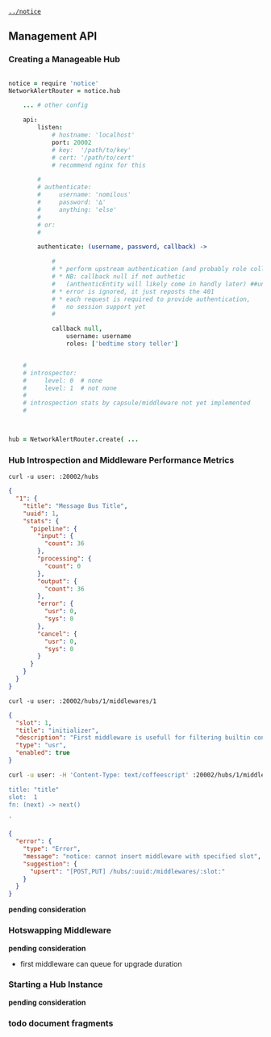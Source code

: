 [`../notice`](../notice)

Management API
--------------

### Creating a Manageable Hub

```coffee

notice = require 'notice'
NetworkAlertRouter = notice.hub

    ... # other config

    api:
        listen: 
            # hostname: 'localhost'
            port: 20002
            # key:  '/path/to/key'
            # cert: '/path/to/cert'
            # recommend nginx for this

        # 
        # authenticate: 
        #     username: 'nomilous'
        #     password: '∆'
        #     anything: 'else'
        # 
        # or: 
        # 

        authenticate: (username, password, callback) -> 

            #
            # * perform upstream authentication (and probably role collection)
            # * NB: callback null if not authetic
            #   (anthenticEntity will likely come in handly later) ##undecided1
            # * error is ignored, it just reposts the 401
            # * each request is required to provide authentication, 
            #   no session support yet
            # 

            callback null, 
                username: username
                roles: ['bedtime story teller']


    #
    # introspector:
    #     level: 0  # none
    #     level: 1  # not none
    # 
    # introspection stats by capsule/middleware not yet implemented
    # 



hub = NetworkAlertRouter.create( ...

```

### Hub Introspection and Middleware Performance Metrics


`curl -u user: :20002/hubs`
```json 
{
  "1": {
    "title": "Message Bus Title",
    "uuid": 1,
    "stats": {
      "pipeline": {
        "input": {
          "count": 36
        },
        "processing": {
          "count": 0
        },
        "output": {
          "count": 36
        },
        "error": {
          "usr": 0,
          "sys": 0
        },
        "cancel": {
          "usr": 0,
          "sys": 0
        }
      }
    }
  }
}
```


`curl -u user: :20002/hubs/1/middlewares/1`
```json 
{
  "slot": 1,
  "title": "initializer",
  "description": "First middleware is usefull for filtering builtin control capsules.",
  "type": "usr",
  "enabled": true
}
```

```bash
curl -u user: -H 'Content-Type: text/coffeescript' :20002/hubs/1/middlewares -d '

title: "title"
slot:  1
fn: (next) -> next()

'
```
```json
{
  "error": {
    "type": "Error",
    "message": "notice: cannot insert middleware with specified slot",
    "suggestion": {
      "upsert": "[POST,PUT] /hubs/:uuid:/middlewares/:slot:"
    }
  }
}
```


**pending consideration**

### Hotswapping Middleware

**pending consideration**

* first middleware can queue for upgrade duration

### Starting a Hub Instance

**pending consideration**





### todo document fragments

